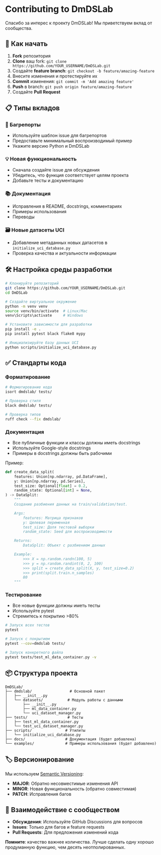 # Contributing to DmDSLab

Спасибо за интерес к проекту DmDSLab! Мы приветствуем вклад от сообщества.

## 🚀 Как начать

1. **Fork** репозитория
2. **Clone** ваш fork: `git clone https://github.com/YOUR_USERNAME/DmDSLab.git`
3. Создайте **feature branch**: `git checkout -b feature/amazing-feature`
4. Внесите изменения и протестируйте их
5. **Commit** изменения: `git commit -m 'Add amazing feature'`
6. **Push** в branch: `git push origin feature/amazing-feature`
7. Создайте **Pull Request**

## 📋 Типы вкладов

### 🐛 Багрепорты
- Используйте шаблон issue для багрепортов
- Предоставьте минимальный воспроизводимый пример
- Укажите версию Python и DmDSLab

### 💡 Новая функциональность
- Сначала создайте issue для обсуждения
- Убедитесь, что функция соответствует целям проекта
- Добавьте тесты и документацию

### 📚 Документация
- Исправления в README, docstrings, комментариях
- Примеры использования
- Переводы

### 🗃️ Новые датасеты UCI
- Добавление метаданных новых датасетов в `initialize_uci_database.py`
- Проверка качества и актуальности информации

## 🛠️ Настройка среды разработки

```bash
# Клонируйте репозиторий
git clone https://github.com/YOUR_USERNAME/DmDSLab.git
cd DmDSLab

# Создайте виртуальное окружение
python -m venv venv
source venv/bin/activate  # Linux/Mac
venv\Scripts\activate     # Windows

# Установите зависимости для разработки
pip install -e .
pip install pytest black flake8 mypy

# Инициализируйте базу данных UCI
python scripts/initialize_uci_database.py
```

## ✅ Стандарты кода

### Форматирование
```bash
# Форматирование кода
isort dmdslab/ tests/

# Проверка стиля
black dmdslab/ tests/

# Проверка типов
ruff check --fix dmdslab/
```

### Документация
- Все публичные функции и классы должны иметь docstrings
- Используйте Google-style docstrings
- Примеры в docstrings должны быть рабочими

Пример:
```python
def create_data_split(
    features: Union[np.ndarray, pd.DataFrame],
    y: Union[np.ndarray, pd.Series],
    test_size: Optional[float] = 0.2,
    random_state: Optional[int] = None,
) -> DataSplit:
    """
    Создание разбиения данных на train/validation/test.

    Args:
        features: Матрица признаков
        y: Целевая переменная
        test_size: Доля тестовой выборки
        random_state: Seed для воспроизводимости

    Returns:
        DataSplit: Объект с разбиением данных

    Example:
        >>> X = np.random.randn(100, 5)
        >>> y = np.random.randint(0, 2, 100)
        >>> split = create_data_split(X, y, test_size=0.2)
        >>> print(split.train.n_samples)
        80
    """
```

### Тестирование
- Все новые функции должны иметь тесты
- Используйте pytest
- Стремитесь к покрытию >80%

```bash
# Запуск всех тестов
pytest

# Запуск с покрытием
pytest --cov=dmdslab tests/

# Запуск конкретного файла
pytest tests/test_ml_data_container.py -v
```

## 📦 Структура проекта

```
DmDSLab/
├── dmdslab/                 # Основной пакет
│   ├── __init__.py
│   └── datasets/           # Модуль работы с данными
│       ├── __init__.py
│       ├── ml_data_container.py
│       └── uci_dataset_manager.py
├── tests/                  # Тесты
│   ├── test_ml_data_container.py
│   └── test_uci_dataset_manager.py
├── scripts/               # Утилиты
│   └── initialize_uci_database.py
├── docs/                  # Документация (будет добавлена)
└── examples/              # Примеры использования (будет добавлено)
```

## 🏷️ Версионирование

Мы используем [Semantic Versioning](https://semver.org/):
- **MAJOR**: Обратно несовместимые изменения API
- **MINOR**: Новая функциональность (обратно совместимая)
- **PATCH**: Исправления багов

## 🤝 Взаимодействие с сообществом

- **Обсуждения**: Используйте GitHub Discussions для вопросов
- **Issues**: Только для багов и feature requests
- **Pull Requests**: Для предложения изменений кода

**Помните**: качество важнее количества. Лучше сделать одну хорошо продуманную функцию, чем десять неотполированных.